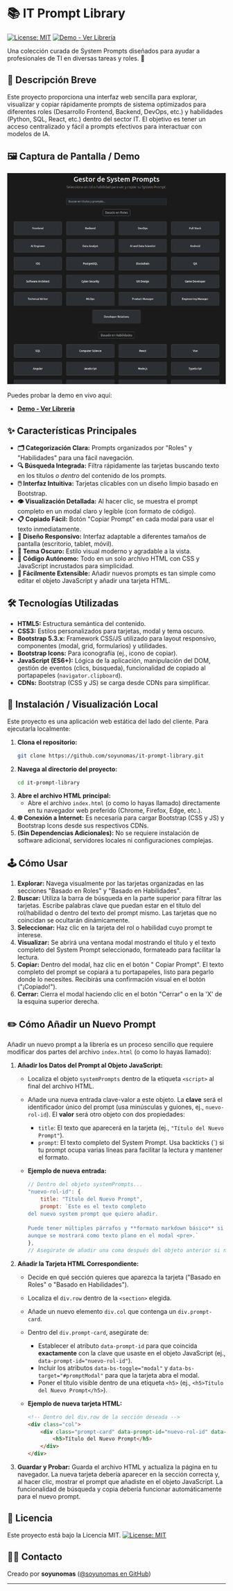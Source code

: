 # 📚 IT Prompt Library

[![License: MIT](https://img.shields.io/badge/License-MIT-yellow.svg)](https://opensource.org/licenses/MIT) [![Demo - Ver Librería](https://img.shields.io/badge/Demo-Ver_Librería-brightgreen)](https://soyunomas.github.io/it-prompt-library/index.html)

Una colección curada de System Prompts diseñados para ayudar a profesionales de TI en diversas tareas y roles. 🤖

## 📝 Descripción Breve

Este proyecto proporciona una interfaz web sencilla para explorar, visualizar y copiar rápidamente prompts de sistema optimizados para diferentes roles (Desarrollo Frontend, Backend, DevOps, etc.) y habilidades (Python, SQL, React, etc.) dentro del sector IT. El objetivo es tener un acceso centralizado y fácil a prompts efectivos para interactuar con modelos de IA.

## 🖼️ Captura de Pantalla / Demo

![Captura de Pantalla del Proyecto](screenshot.png) <!-- Reemplaza con tu captura -->

Puedes probar la demo en vivo aquí:

*   **[Demo - Ver Librería](https://soyunomas.github.io/it-prompt-library/index.html)**

## ✨ Características Principales

*   **🗂️ Categorización Clara:** Prompts organizados por "Roles" y "Habilidades" para una fácil navegación.
*   **🔍 Búsqueda Integrada:** Filtra rápidamente las tarjetas buscando texto en los títulos *o dentro* del contenido de los prompts.
*   **🖱️ Interfaz Intuitiva:** Tarjetas clicables con un diseño limpio basado en Bootstrap.
*   **👁️ Visualización Detallada:** Al hacer clic, se muestra el prompt completo en un modal claro y legible (con formato de código).
*   **📋 Copiado Fácil:** Botón "Copiar Prompt" en cada modal para usar el texto inmediatamente.
*   **📱 Diseño Responsivo:** Interfaz adaptable a diferentes tamaños de pantalla (escritorio, tablet, móvil).
*   **🎨 Tema Oscuro:** Estilo visual moderno y agradable a la vista.
*   **🧩 Código Autónomo:** Todo en un solo archivo HTML con CSS y JavaScript incrustados para simplicidad.
*   **🔧 Fácilmente Extensible:** Añadir nuevos prompts es tan simple como editar el objeto JavaScript y añadir una tarjeta HTML.

## 🛠️ Tecnologías Utilizadas

*   **HTML5:** Estructura semántica del contenido.
*   **CSS3:** Estilos personalizados para tarjetas, modal y tema oscuro.
*   **Bootstrap 5.3.x:** Framework CSS/JS utilizado para layout responsivo, componentes (modal, grid, formularios) y utilidades.
*   **Bootstrap Icons:** Para iconografía (ej., icono de copiar).
*   **JavaScript (ES6+):** Lógica de la aplicación, manipulación del DOM, gestión de eventos (clics, búsqueda), funcionalidad de copiado al portapapeles (`navigator.clipboard`).
*   **CDNs:** Bootstrap (CSS y JS) se carga desde CDNs para simplificar.

## 🚀 Instalación / Visualización Local

Este proyecto es una aplicación web estática del lado del cliente. Para ejecutarla localmente:

1.  **Clona el repositorio:**
    ```bash
    git clone https://github.com/soyunomas/it-prompt-library.git
    ```
2.  **Navega al directorio del proyecto:**
    ```bash
    cd it-prompt-library
    ```
3.  **Abre el archivo HTML principal:**
    *   Abre el archivo `index.html` (o como lo hayas llamado) directamente en tu navegador web preferido (Chrome, Firefox, Edge, etc.).
4.  **🌐 Conexión a Internet:** Es necesaria para cargar Bootstrap (CSS y JS) y Bootstrap Icons desde sus respectivos CDNs.
5.  **(Sin Dependencias Adicionales):** No se requiere instalación de software adicional, servidores locales ni configuraciones complejas.

## 🕹️ Cómo Usar

1.  **Explorar:** Navega visualmente por las tarjetas organizadas en las secciones "Basado en Roles" y "Basado en Habilidades".
2.  **Buscar:** Utiliza la barra de búsqueda en la parte superior para filtrar las tarjetas. Escribe palabras clave que puedan estar en el título del rol/habilidad o dentro del texto del prompt mismo. Las tarjetas que no coincidan se ocultarán dinámicamente.
3.  **Seleccionar:** Haz clic en la tarjeta del rol o habilidad cuyo prompt te interese.
4.  **Visualizar:** Se abrirá una ventana modal mostrando el título y el texto completo del System Prompt seleccionado, formateado para facilitar la lectura.
5.  **Copiar:** Dentro del modal, haz clic en el botón "<i class="bi bi-clipboard"></i> Copiar Prompt". El texto completo del prompt se copiará a tu portapapeles, listo para pegarlo donde lo necesites. Recibirás una confirmación visual en el botón ("¡Copiado!").
6.  **Cerrar:** Cierra el modal haciendo clic en el botón "Cerrar" o en la 'X' de la esquina superior derecha.

## ✏️ Cómo Añadir un Nuevo Prompt

Añadir un nuevo prompt a la librería es un proceso sencillo que requiere modificar dos partes del archivo `index.html` (o como lo hayas llamado):

1.  **Añadir los Datos del Prompt al Objeto JavaScript:**
    *   Localiza el objeto `systemPrompts` dentro de la etiqueta `<script>` al final del archivo HTML.
    *   Añade una nueva entrada clave-valor a este objeto. La **clave** será el identificador único del prompt (usa minúsculas y guiones, ej., `nuevo-rol-id`). El **valor** será otro objeto con dos propiedades:
        *   `title`: El texto que aparecerá en la tarjeta (ej., `"Título del Nuevo Prompt"`).
        *   `prompt`: El texto completo del System Prompt. Usa backticks (\`) si tu prompt ocupa varias líneas para facilitar la lectura y mantener el formato.

    *   **Ejemplo de nueva entrada:**
        ```javascript
        // Dentro del objeto systemPrompts...
        "nuevo-rol-id": {
            title: "Título del Nuevo Prompt",
            prompt: `Este es el texto completo
        del nuevo system prompt que quiero añadir.

        Puede tener múltiples párrafos y **formato markdown básico** si lo deseas,
        aunque se mostrará como texto plano en el modal <pre>.`
        },
        // Asegúrate de añadir una coma después del objeto anterior si no es el último
        ```

2.  **Añadir la Tarjeta HTML Correspondiente:**
    *   Decide en qué sección quieres que aparezca la tarjeta ("Basado en Roles" o "Basado en Habilidades").
    *   Localiza el `div.row` dentro de la `<section>` elegida.
    *   Añade un nuevo elemento `div.col` que contenga un `div.prompt-card`.
    *   Dentro del `div.prompt-card`, asegúrate de:
        *   Establecer el atributo `data-prompt-id` para que coincida **exactamente** con la clave que usaste en el objeto JavaScript (ej., `data-prompt-id="nuevo-rol-id"`).
        *   Incluir los atributos `data-bs-toggle="modal"` y `data-bs-target="#promptModal"` para que la tarjeta abra el modal.
        *   Poner el título visible dentro de una etiqueta `<h5>` (ej., `<h5>Título del Nuevo Prompt</h5>`).

    *   **Ejemplo de nueva tarjeta HTML:**
        ```html
        <!-- Dentro del div.row de la sección deseada -->
        <div class="col">
            <div class="prompt-card" data-prompt-id="nuevo-rol-id" data-bs-toggle="modal" data-bs-target="#promptModal">
                <h5>Título del Nuevo Prompt</h5>
            </div>
        </div>
        ```

3.  **Guardar y Probar:** Guarda el archivo HTML y actualiza la página en tu navegador. La nueva tarjeta debería aparecer en la sección correcta y, al hacer clic, mostrar el prompt que añadiste en el objeto JavaScript. La funcionalidad de búsqueda y copia debería funcionar automáticamente para el nuevo prompt.

## 📄 Licencia

Este proyecto está bajo la Licencia MIT.
[![License: MIT](https://img.shields.io/badge/License-MIT-yellow.svg)](https://opensource.org/licenses/MIT)

## 🧑‍💻 Contacto

Creado por **soyunomas** ([@soyunomas en GitHub](https://github.com/soyunomas))

---
